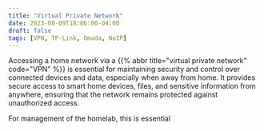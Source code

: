 ```yaml
---
title: "Virtual Private Network"
date: 2023-08-09T18:06:00-04:00
draft: false
tags: [VPN, TP-Link, Omada, NoIP]
---
```

Accessing a home network via a {{% abbr title="virtual private network" code="VPN" %}} is essential for maintaining security and control over connected devices and data, especially when away from home. It provides secure access to smart home devices, files, and sensitive information from anywhere, ensuring that the network remains protected against unauthorized access.

<!--more--> 

For management of the homelab, this is essential